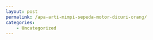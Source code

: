 ```yaml
---
layout: post
permalink: /apa-arti-mimpi-sepeda-motor-dicuri-orang/
categories:
    - Uncategorized
---
```


